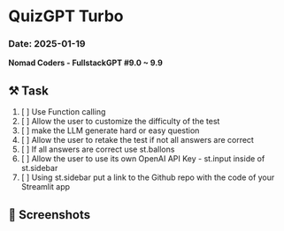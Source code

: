 # QuizGPT Turbo

### Date: 2025-01-19

**Nomad Coders - FullstackGPT #9.0 ~ 9.9**

## ⚒️ Task
1. [ ] Use Function calling
2. [ ] Allow the user to customize the difficulty of the test
3. [ ] make the LLM generate hard or easy question
4. [ ] Allow the user to retake the test if not all answers are correct
5. [ ] If all answers are correct use st.ballons
6. [ ] Allow the user to use its own OpenAI API Key - st.input inside of st.sidebar
7. [ ] Using st.sidebar put a link to the Github repo with the code of your Streamlit app

## 📸 Screenshots

